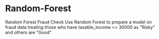 # Random-Forest
Random Forest Fraud Check
Use Random Forest to prepare a model on fraud data 
treating those who have taxable_income <= 30000 as "Risky" and others are "Good"
